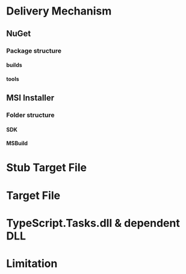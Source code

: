 # Delivery Mechanism
## NuGet
### Package structure
#### builds
#### tools

## MSI Installer
### Folder structure
#### SDK
#### MSBuild

# Stub Target File
# Target File
# TypeScript.Tasks.dll & dependent DLL
# Limitation